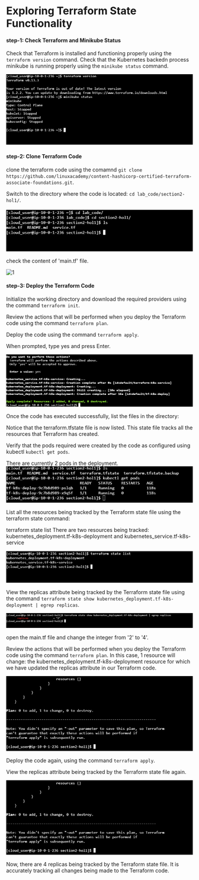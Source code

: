 #    Exploring Terraform State Functionality
#### step-1: Check Terraform and Minikube Status

Check that Terraform is installed and functioning properly using the `terraform version` command.
Check that the Kubernetes backedn process minikube is running properly using the `minikube status` command.

![1](outputs/pic11.PNG)

#### step-2: Clone Terraform Code

clone the terraform code using the comamnd `git clone https://github.com/linuxacademy/content-hashicorp-certified-terraform-associate-foundations.git`.

Switch to the directory where the code is located: `cd lab_code/section2-hol1/`.

![1](outputs/pic12.PNG)

check the content of 'main.tf' file.

![1](outpus/pic13.PNG)

#### step-3: Deploy the Terraform Code

Initialize the working directory and download the required providers using the command `terraform init`.

Review the actions that will be performed when you deploy the Terraform code using the command `terraform plan`.

Deploy the code using the command `terraform apply`.

When prompted, type yes and press Enter.

![1](outputs/pic14.PNG)

Once the code has executed successfully, list the files in the directory:

Notice that the terraform.tfstate file is now listed. This state file tracks all the resources that Terraform has created.

Verify that the pods required were created by the code as configured using kubectl `kubectl get pods`.

There are currently 2 pods in the deployment.
![1](outputs/pic15.PNG)

List all the resources being tracked by the Terraform state file using the terraform state command:

terraform state list
There are two resources being tracked: kubernetes_deployment.tf-k8s-deployment and kubernetes_service.tf-k8s-service

![1](outputs/pic16.PNG)

View the replicas attribute being tracked by the Terraform state file using the command `terraform state show kubernetes_deployment.tf-k8s-deployment | egrep replicas`.

![1](outputs/pic17.PNG)

open the main.tf file and change the integer from '2' to '4'.

Review the actions that will be performed when you deploy the Terraform code using the command `terraform plan`.
In this case, 1 resource will change: the kubernetes_deployment.tf-k8s-deployment resource for which we have updated the replicas attribute in our Terraform code.

![1](outputs/pic18.PNG)

Deploy the code again, using the command `terraform apply`.

View the replicas attribute being tracked by the Terraform state file again.

![1](outputs/pic18.PNG)

Now, there are 4 replicas being tracked by the Terraform state file. It is accurately tracking all changes being made to the Terraform code.





